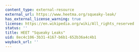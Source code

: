 ```yaml
---
content_type: external-resource
external_url: https://www.heetma.org/squeaky-leak/
has_external_license_warning: true
license: https://en.wikipedia.org/wiki/All_rights_reserved
status: ''
title: HEET "Squeaky Leaks"
uid: 8ec4c106-3b31-4167-b6b1-652b36a4c4b1
wayback_url: ''
---
```

